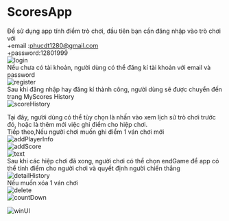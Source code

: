 # ScoresApp
Để sử dụng app tính điểm trò chơi, đầu tiên bạn cần đăng nhập vào trò chơi với <br>
+email :phucdt1280@gmail.com<br>
+password:12801999<br>
![login](https://github.com/hieud1245k/ScoresApp/blob/%E1%BA%A3nh/131432557_3390205647772315_5607481777579275569_n.jpg)<br>
Nếu chưa có tài khoản, người dùng có thể đăng kí tài khoản với email và password<br>
![register](https://github.com/hieud1245k/ScoresApp/blob/%E1%BA%A3nh/130972627_2991482207741467_2039347650227339859_n.jpg)<br>
Sau khi đăng nhập hay đăng kí thành công, người dùng sẽ được chuyển đến trang MyScores History<br>
![scoreHistory](https://github.com/hieud1245k/ScoresApp/blob/%E1%BA%A3nh/131350074_1088984164867073_5374431300999817108_n.jpg)<br>

Tại đây, người dùng có thể tùy chọn là nhấn vào xem lịch sử trò chơi trước đó, hoặc là thêm mới việc ghi điểm cho hiệp chơi.<br>
Tiếp theo,Nếu người chơi muốn ghi điểm 1 ván chơi mới<br>
![addPlayerInfo](https://github.com/hieud1245k/ScoresApp/blob/%E1%BA%A3nh/131095155_395703235206782_5152468424061985497_n.jpg)<br>
![addScore](https://github.com/hieud1245k/ScoresApp/blob/%E1%BA%A3nh/131490537_840714696748442_7938544926665996721_n.jpg)<br>
![text](https://github.com/hieud1245k/ScoresApp/blob/%E1%BA%A3nh/131026910_571327963827243_6024728860298834977_n.jpg)<br>
Sau khi các hiệp chơi đã xong, người chơi có thể chọn endGame để app có thể tính điểm cho người chơi và quyết định người chiến thắng<br>
![detailHistory](https://github.com/hieud1245k/ScoresApp/blob/%E1%BA%A3nh/131209854_1075210219569931_6714464919542285089_n.jpg)<br>
Nếu muốn xóa 1 ván chơi <br>
![delete](https://github.com/hieud1245k/ScoresApp/blob/main/131437517_1443025436061399_8774283632819783865_n.jpg)<br>
![countDown](https://github.com/hieud1245k/ScoresApp/blob/%E1%BA%A3nh/131237996_191785819255314_1587082161868031905_n.jpg)<br>

![winUI](https://github.com/hieud1245k/ScoresApp/blob/%E1%BA%A3nh/130932823_430869331271838_3648482944401048763_n.jpg)
 
